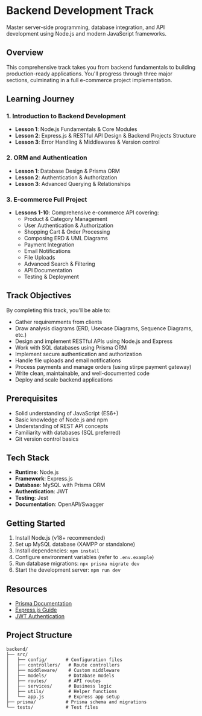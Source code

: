 # Backend Development Track

Master server-side programming, database integration, and API development using Node.js and modern JavaScript frameworks.

## Overview
This comprehensive track takes you from backend fundamentals to building production-ready applications. You'll progress through three major sections, culminating in a full e-commerce project implementation.

## Learning Journey

### 1. Introduction to Backend Development
- **Lesson 1**: Node.js Fundamentals & Core Modules
- **Lesson 2**: Express.js & RESTful API Design & Backend Projects Structure
- **Lesson 3**: Error Handling & Middlewares & Version control

### 2. ORM and Authentication
- **Lesson 1**: Database Design & Prisma ORM
- **Lesson 2**: Authentication & Authorization
- **Lesson 3**: Advanced Querying & Relationships

### 3. E-commerce Full Project
- **Lessons 1-10**: Comprehensive e-commerce API covering:
  - Product & Category Management
  - User Authentication & Authorization
  - Shopping Cart & Order Processing
  - Composing ERD & UML Diagrams
  - Payment Integration
  - Email Notifications
  - File Uploads
  - Advanced Search & Filtering
  - API Documentation
  - Testing & Deployment

## Track Objectives
By completing this track, you'll be able to:
- Gather requiremments from clients
- Draw analysis diagrams (ERD, Usecase Diagrams, Sequence Diagrams, etc.)
- Design and implement RESTful APIs using Node.js and Express
- Work with SQL databases using Prisma ORM
- Implement secure authentication and authorization
- Handle file uploads and email notifications
- Process payments and manage orders (using stirpe payment gateway)
- Write clean, maintainable, and well-documented code
- Deploy and scale backend applications

## Prerequisites
- Solid understanding of JavaScript (ES6+)
- Basic knowledge of Node.js and npm
- Understanding of REST API concepts
- Familiarity with databases (SQL preferred)
- Git version control basics

## Tech Stack
- **Runtime**: Node.js
- **Framework**: Express.js
- **Database**: MySQL with Prisma ORM
- **Authentication**: JWT
- **Testing**: Jest
- **Documentation**: OpenAPI/Swagger

## Getting Started
1. Install Node.js (v18+ recommended)
2. Set up MySQL database (XAMPP or standalone)
3. Install dependencies: `npm install`
4. Configure environment variables (refer to `.env.example`)
5. Run database migrations: `npx prisma migrate dev`
6. Start the development server: `npm run dev`

## Resources
- [Prisma Documentation](https://www.prisma.io/docs/)
- [Express.js Guide](https://expressjs.com/)
- [JWT Authentication](https://jwt.io/introduction/)

## Project Structure
```
backend/
├── src/
│   ├── config/       # Configuration files
│   ├── controllers/   # Route controllers
│   ├── middleware/    # Custom middleware
│   ├── models/        # Database models
│   ├── routes/        # API routes
│   ├── services/      # Business logic
│   ├── utils/         # Helper functions
│   └── app.js         # Express app setup
├── prisma/           # Prisma schema and migrations
└── tests/            # Test files
```
